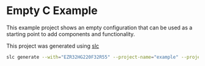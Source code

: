 # Empty C Example
This example project shows an empty configuration that can be used as a starting point to add components and functionality.

This project was generated using [slc](https://siliconlabs.github.io/slc-specification)

```Bash
slc generate --with="EZR32HG220F32R55" --project-name="example" --project-file="/opt/gecko_sdk/app/common/example/empty/empty.slcp" --export-destination="$PWD" --copy-proj-sources --copy-sdk-sources --new-project --force
```
